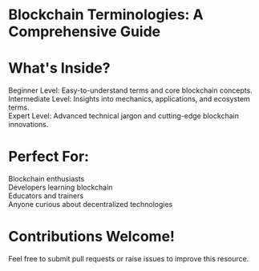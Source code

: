# Blockchain Terminologies: A Comprehensive Guide

# What's Inside?
Beginner Level: Easy-to-understand terms and core blockchain concepts. <br/>
Intermediate Level: Insights into mechanics, applications, and ecosystem terms.  <br/>
Expert Level: Advanced technical jargon and cutting-edge blockchain innovations. <br/>

# Perfect For:
Blockchain enthusiasts <br/>
Developers learning blockchain <br/>
Educators and trainers <br/>
Anyone curious about decentralized technologies <br/>

# Contributions Welcome!
Feel free to submit pull requests or raise issues to improve this resource. 
